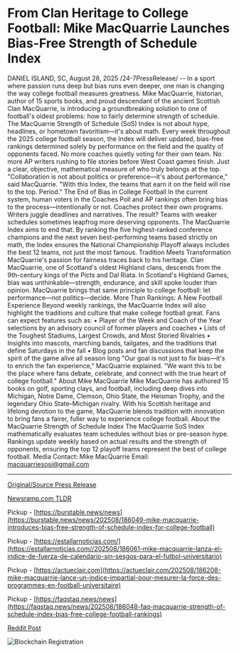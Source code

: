 # From Clan Heritage to College Football: Mike MacQuarrie Launches Bias-Free Strength of Schedule Index

DANIEL ISLAND, SC, August 28, 2025 /24-7PressRelease/ -- In a sport where passion runs deep but bias runs even deeper, one man is changing the way college football measures greatness. Mike MacQuarrie, historian, author of 15 sports books, and proud descendant of the ancient Scottish Clan MacQuarrie, is introducing a groundbreaking solution to one of football's oldest problems: how to fairly determine strength of schedule.  The MacQuarrie Strength of Schedule (SoS) Index is not about hype, headlines, or hometown favoritism—it's about math. Every week throughout the 2025 college football season, the Index will deliver updated, bias-free rankings determined solely by performance on the field and the quality of opponents faced.  No more coaches quietly voting for their own team. No more AP writers rushing to file stories before West Coast games finish. Just a clear, objective, mathematical measure of who truly belongs at the top.  "Collaboration is not about politics or preference—it's about performance," said MacQuarrie. "With this Index, the teams that earn it on the field will rise to the top. Period."  The End of Bias in College Football  In the current system, human voters in the Coaches Poll and AP rankings often bring bias to the process—intentionally or not. Coaches protect their own programs. Writers juggle deadlines and narratives. The result? Teams with weaker schedules sometimes leapfrog more deserving opponents.  The MacQuarrie Index aims to end that. By ranking the five highest-ranked conference champions and the next seven best-performing teams based strictly on math, the Index ensures the National Championship Playoff always includes the best 12 teams, not just the most famous.  Tradition Meets Transformation  MacQuarrie's passion for fairness traces back to his heritage. Clan MacQuarrie, one of Scotland's oldest Highland clans, descends from the 9th-century kings of the Picts and Dal Riata.  In Scotland's Highland Games, bias was unthinkable—strength, endurance, and skill spoke louder than opinion. MacQuarrie brings that same principle to college football: let performance—not politics—decide.  More Than Rankings: A New Football Experience  Beyond weekly rankings, the MacQuarrie Index will also highlight the traditions and culture that make college football great. Fans can expect features such as:  • Player of the Week and Coach of the Year selections by an advisory council of former players and coaches • Lists of the Toughest Stadiums, Largest Crowds, and Most Storied Rivalries • Insights into mascots, marching bands, tailgates, and the traditions that define Saturdays in the fall • Blog posts and fan discussions that keep the spirit of the game alive all season long  "Our goal is not just to fix bias—it's to enrich the fan experience," MacQuarrie explained. "We want this to be the place where fans debate, celebrate, and connect with the true heart of college football."  About Mike MacQuarrie  Mike MacQuarrie has authored 15 books on golf, sporting clays, and football, including deep dives into Michigan, Notre Dame, Clemson, Ohio State, the Heisman Trophy, and the legendary Ohio State–Michigan rivalry.  With his Scottish heritage and lifelong devotion to the game, MacQuarrie blends tradition with innovation to bring fans a fairer, fuller way to experience college football.  About the MacQuarrie Strength of Schedule Index  The MacQuarrie SoS Index mathematically evaluates team schedules without bias or pre-season hype. Rankings update weekly based on actual results and the strength of opponents, ensuring the top 12 playoff teams represent the best of college football.  Media Contact:  Mike MacQuarrie  Email: macquarriesosi@gmail.com 

---

[Original/Source Press Release](https://www.24-7pressrelease.com/press-release/526271/from-clan-heritage-to-college-football-mike-macquarrie-launches-bias-free-strength-of-schedule-index)
                    

[Newsramp.com TLDR](https://newsramp.com/curated-news/new-math-based-index-eliminates-bias-in-college-football-rankings/0ed3e0a4f9934f8275b16ed9ad92c3fd) 


Pickup - [https://burstable.news/news](https://burstable.news/news/202508/186049-mike-macquarrie-introduces-bias-free-strength-of-schedule-index-for-college-football)

Pickup - [https://estallarnoticias.com/](https://estallarnoticias.com//202508/186061-mike-macquarrie-lanza-el-indice-de-fuerza-de-calendario-sin-sesgos-para-el-futbol-universitario)

Pickup - [https://actueclair.com](https://actueclair.com/202508/186208-mike-macquarrie-lance-un-indice-impartial-pour-mesurer-la-force-des-programmes-en-football-universitaire)

Pickup - [https://faqstaq.news/news](https://faqstaq.news/news/202508/186048-faq-macquarrie-strength-of-schedule-index-bias-free-college-football-rankings)
 



[Reddit Post](https://www.reddit.com/r/newsramp/comments/1n2jgjf/new_mathbased_index_eliminates_bias_in_college/) 



![Blockchain Registration](https://cdn.newsramp.app/24-7PressRelease/qrcode/258/28/join0oTa.webp)